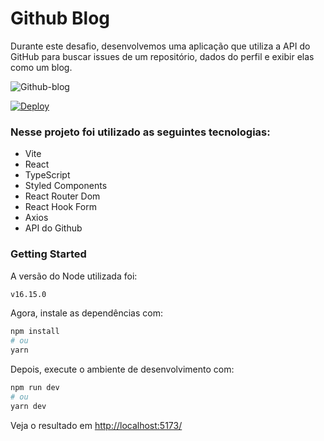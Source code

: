 # Github Blog

Durante este desafio, desenvolvemos uma aplicação que utiliza a API do GitHub para buscar issues de um repositório, dados do perfil e exibir elas como um blog.

![Github-blog](https://user-images.githubusercontent.com/85572838/232326116-6d3322d9-fb8b-41fc-9868-f759039dbc73.png)

[![Deploy](https://user-images.githubusercontent.com/71772559/178192066-d52e0cf7-906e-4baa-80f3-4b49dde153c0.png)](https://github-blog-liart-beta.vercel.app/)

### Nesse projeto foi utilizado as seguintes tecnologias:

- Vite
- React
- TypeScript
- Styled Components
- React Router Dom
- React Hook Form
- Axios
- API do Github

### Getting Started

A versão do Node utilizada foi: 
```bash 
v16.15.0 
``` 

Agora, instale as dependências com:

```bash
npm install
# ou
yarn 
```

Depois, execute o ambiente de desenvolvimento com:

```bash
npm run dev
# ou
yarn dev
```
Veja o resultado em [http://localhost:5173/](http://localhost:5173/)
